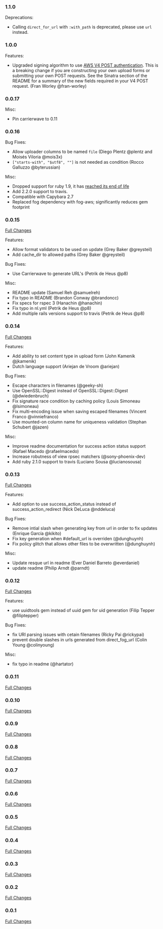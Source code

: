 ### 1.1.0

Deprecations:
  * Calling `direct_for_url` with `:with_path` is deprecated, please use `url` instead.


### 1.0.0

Features:
  * Upgraded signing algorithm to use [AWS V4 POST authentication](http://docs.aws.amazon.com/AmazonS3/latest/API/sigv4-authentication-HTTPPOST.html). This is a breaking change if you are constructing your own upload forms or submitting your own POST requests. See the Sinatra section of the README for a summary of the new fields required in your V4 POST request. (Fran Worley @fran-worley)

### 0.0.17

Misc:
  * Pin carrierwave to 0.11

### 0.0.16

Bug Fixes:
  * Allow uploader columns to be named `file` (Diego Plentz @plentz and Moisés Viloria @mois3x)
  * `["starts-with", "$utf8", ""]` is not needed as condition (Rocco Galluzzo @byterussian)

Misc:
  * Dropped support for ruby 1.9, it has [reached its end of life](https://www.ruby-lang.org/en/news/2014/01/10/ruby-1-9-3-will-end-on-2015/)
  * Add 2.2.0 support to travis.
  * Compatible with Capybara 2.7
  * Replaced fog dependency with fog-aws; significantly reduces gem footprint

### 0.0.15

[Full Changes](https://github.com/dwilkie/carrierwave_direct/compare/v0.0.14...v0.0.15)

Features:
  * Allow format validators to be used on update (Grey Baker @greysteil)
  * Add cache_dir to allowed paths (Grey Baker @greysteil)

Bug Fixes:
  * Use Carrierwave to generate URL's (Petrik de Heus @p8)

Misc:
  * README update (Samuel Reh @samuelreh)
  * Fix typo in README (Brandon Conway @brandoncc)
  * Fix specs for rspec 3 (Hanachin @hanachin)
  * Fix typo in nl.yml (Petrik de Heus @p8)
  * Add multiple rails versions support to travis (Petrik de Heus @p8)

### 0.0.14

[Full Changes](https://github.com/dwilkie/carrierwave_direct/compare/v0.0.13...v0.0.14)

Features:
 * Add ability to set content type in upload form (John Kamenik @jkamenik)
 * Dutch language support (Ariejan de Vroom @ariejan)

Bug Fixes:
  * Escape characters in filenames (@geeky-sh)
  * Use OpenSSL::Digest instead of OpenSSL::Digest::Digest (@dwiedenbruch)
  * Fix signature race condition by caching policy (Louis Simoneau @lsimoneau)
  * Fix multi-encoding issue when saving escaped filenames (Vincent Franco @vinniefranco)
  * Use mounted-on column name for uniqueness validation (Stephan Schubert @jazen)

Misc:
  * Improve readme documentation for success action status support (Rafael Macedo @rafaelmacedo)
  * Increase robutness of view rpsec matchers (@sony-phoenix-dev)
  * Add ruby 2.1.0 support to travis (Luciano Sousa @lucianosousa)

### 0.0.13

[Full Changes](https://github.com/dwilkie/carrierwave_direct/compare/v0.0.12...v0.0.13)

Features:
  * Add option to use success_action_status instead of success_action_redirect (Nick DeLuca @nddeluca)

Bug Fixes:
 * Remove intial slash when generating key from url in order to fix updates (Enrique García @kikito)
 * Fix key generation when #default_url is overriden (@dunghuynh)
 * Fix policy glitch that allows other files to be overwritten (@dunghuynh)

Misc:
 * Update resque url in readme (Ever Daniel Barreto @everdaniel)
 * update readme (Philip Arndt @parndt)


### 0.0.12

[Full Changes](https://github.com/dwilkie/carrierwave_direct/compare/v0.0.11...v0.0.12)

Features:
  * use uuidtools gem instead of uuid gem for uid generation (Filip Tepper @filiptepper)

Bug Fixes:
  * fix URI parsing issues with cetain filenames (Ricky Pai @rickypai)
  * prevent double slashes in urls generated from direct_fog_url (Colin Young @colinyoung)

Misc:
 * fix typo in readme (@hartator)

### 0.0.11

[Full Changes](https://github.com/dwilkie/carrierwave_direct/compare/v0.0.10...v0.0.11)

### 0.0.10

[Full Changes](https://github.com/dwilkie/carrierwave_direct/compare/v0.0.9...v0.0.10)

### 0.0.9

[Full Changes](https://github.com/dwilkie/carrierwave_direct/compare/v0.0.8...v0.0.9)

### 0.0.8

[Full Changes](https://github.com/dwilkie/carrierwave_direct/compare/v0.0.7...v0.0.8)

### 0.0.7

[Full Changes](https://github.com/dwilkie/carrierwave_direct/compare/v0.0.6...v0.0.7)

### 0.0.6

[Full Changes](https://github.com/dwilkie/carrierwave_direct/compare/v0.0.5...v0.0.6)

### 0.0.5

[Full Changes](https://github.com/dwilkie/carrierwave_direct/compare/v0.0.4...v0.0.5)

### 0.0.4

[Full Changes](https://github.com/dwilkie/carrierwave_direct/compare/v0.0.3...v0.0.4)

### 0.0.3

[Full Changes](https://github.com/dwilkie/carrierwave_direct/compare/v0.0.2...v0.0.3)

### 0.0.2

[Full Changes](https://github.com/dwilkie/carrierwave_direct/compare/v0.0.1...v0.0.2)

### 0.0.1

[Full Changes](https://github.com/dwilkie/carrierwave_direct/compare/e68498587a4e4209d121512dbb0df529e15e9282...v0.0.1)
